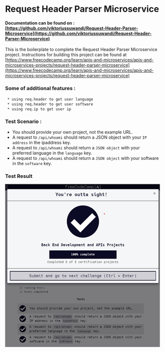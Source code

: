 # Request Header Parser Microservice

#### Documentation can be found on : [https://github.com/viktoriussuwandi/Request-Header-Parser-Microservice](https://github.com/viktoriussuwandi/Request-Header-Parser-Microservice)

This is the boilerplate to complete the Request Header Parser Microservice project. Instructions for building this project can be found at
[https://www.freecodecamp.org/learn/apis-and-microservices/apis-and-microservices-projects/request-header-parser-microservice](https://www.freecodecamp.org/learn/apis-and-microservices/apis-and-microservices-projects/request-header-parser-microservice)

###  Some of additional features :
     * using req.header to get user language
     * using req.header to get user software
     * using req.ip to get user ip

### Test Scenario :
- You should provide your own project, not the example URL.
- A request to `/api/whoami` should return a JSON object with your `IP address` in the ipaddress key.
- A request to `/api/whoami` should return a `JSON object` with your preferred language in the `language` key.
- A request to `/api/whoami` should return a `JSON object` with your software in the `software` key.

### Test Result
![complete](complete.jpg)